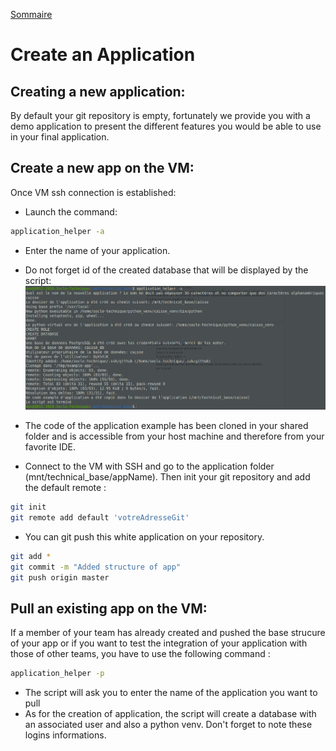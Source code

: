 [Sommaire](https://ursi-2020.github.io/Documentation/)

# Create an Application

## Creating a new application:

By default your git repository is empty, fortunately we provide you with a demo application to present the different features you would be able to use in your final 
application.


## Create a new app on the VM:

Once VM ssh connection is established:
- Launch the command:
```bash
application_helper -a
```
- Enter the name of your application.
- Do not forget id of the created database that will be displayed by the script:
![app](./images/add_app.png)

- The code of the application example has been cloned in your shared folder and is accessible from your host machine and therefore from your favorite IDE.
- Connect to the VM with SSH and go to the application folder (mnt/technical_base/appName). Then init your git repository and add the default remote :
```bash
git init
git remote add default 'votreAdresseGit'
```
- You can git push this white application on your repository.
```bash
git add *
git commit -m "Added structure of app"
git push origin master
```

## Pull an existing app on the VM:

If a member of your team has already created and pushed the base strucure of your app or if you want to test the integration of your application with those of other teams, you have to use the following command :
```bash
application_helper -p
```
- The script will ask you to enter the name of the application you want to pull
- As for the creation of application, the script will create a database with an associated user and also a python venv. Don't forget to note these logins informations.